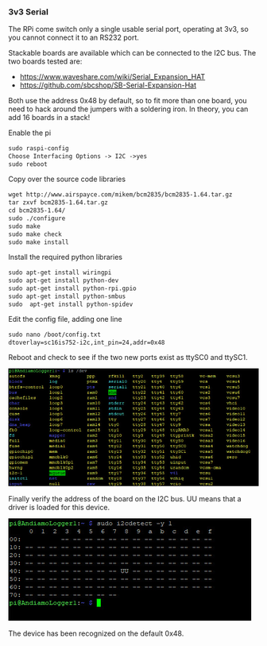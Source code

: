### 3v3 Serial

The RPi come switch only a single usable serial port, 
operating at 3v3, so you cannot connect it to an RS232 port.

Stackable boards are available which can be connected to the I2C bus.
The two boards tested are:

- https://www.waveshare.com/wiki/Serial_Expansion_HAT
- https://github.com/sbcshop/SB-Serial-Expansion-Hat

Both use the address 0x48 by default, so to fit more than one board, 
you need to hack around the jumpers with a soldering iron. 
In theory, you can add 16 boards in a stack! 

Enable the pi

    sudo raspi-config 
    Choose Interfacing Options -> I2C ->yes 
    sudo reboot

Copy over the source code libraries

    wget http://www.airspayce.com/mikem/bcm2835/bcm2835-1.64.tar.gz
    tar zxvf bcm2835-1.64.tar.gz 
    cd bcm2835-1.64/
    sudo ./configure
    sudo make
    sudo make check
    sudo make install

Install the required python libraries

    sudo apt-get install wiringpi
    sudo apt-get install python-dev
    sudo apt-get install python-rpi.gpio
    sudo apt-get install python-smbus
    sudo  apt-get install python-spidev

Edit the config file, adding one line

    sudo nano /boot/config.txt
    dtoverlay=sc16is752-i2c,int_pin=24,addr=0x48

Reboot and check to see if the two new ports exist as ttySC0 and ttySC1. 

![](ls1.jpg)

Finally verify the address of the board on the I2C bus. UU means that a driver is loaded for this device.

![](i2c.jpg)


The device has been recognized on the default 0x48.
